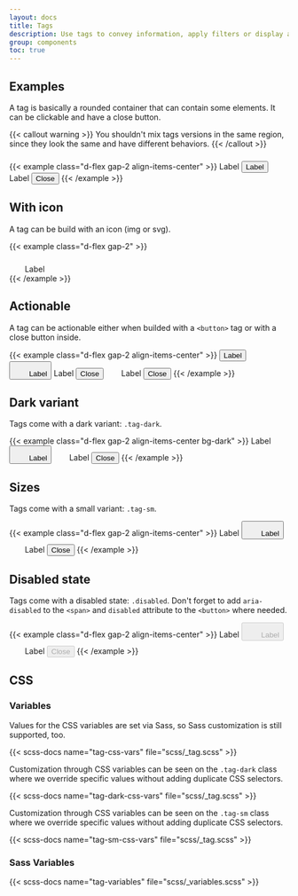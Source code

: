 ```yaml
---
layout: docs
title: Tags
description: Use tags to convey information, apply filters or display a selection of items.
group: components
toc: true
---
```


## Examples

A tag is basically a rounded container that can contain some elements. It can be clickable and have a close button.

{{< callout warning >}}
You shouldn't mix tags versions in the same region, since they look the same and have different behaviors.
{{< /callout >}}

{{< example class="d-flex gap-2 align-items-center" >}}
<span class="tag">Label</span>
<button class="tag">Label</button>
<span class="tag">
  <svg fill="currentColor" aria-hidden="true" focusable="false" width="1.5rem" height="1.5rem">
    <use xlink:href="/docs/{{< param docs_version >}}/assets/img/boosted-sprite.svg#buy"/>
  </svg>
  Label
  <button class="close"><span class="visually-hidden">Close</span></button>
</span>
{{< /example >}}

## With icon

A tag can be build with an icon (img or svg).

{{< example class="d-flex gap-2" >}}
<div class="tag">
  <svg fill="currentColor" aria-hidden="true" focusable="false" width="1.5rem" height="1.5rem">
    <use xlink:href="/docs/{{< param docs_version >}}/assets/img/boosted-sprite.svg#buy"/>
  </svg>
  Label
</div>
{{< /example >}}

## Actionable

A tag can be actionable either when builded with a `<button>` tag or with a close button inside.

{{< example class="d-flex gap-2 align-items-center" >}}
<button class="tag">Label</button>
<button class="tag">
  <svg fill="currentColor" aria-hidden="true" focusable="false" width="1.5rem" height="1.5rem">
    <use xlink:href="/docs/{{< param docs_version >}}/assets/img/boosted-sprite.svg#buy"/>
  </svg>
  Label
</button>
<span class="tag">
  Label
  <button class="close"><span class="visually-hidden">Close</span></button>
</span>
<span class="tag">
  <svg fill="currentColor" aria-hidden="true" focusable="false" width="1.5rem" height="1.5rem">
    <use xlink:href="/docs/{{< param docs_version >}}/assets/img/boosted-sprite.svg#buy"/>
  </svg>
  Label
  <button class="close"><span class="visually-hidden">Close</span></button>
</span>
{{< /example >}}

## Dark variant

Tags come with a dark variant: `.tag-dark`.

{{< example class="d-flex gap-2 align-items-center bg-dark" >}}
<span class="tag tag-dark">Label</span>
<button class="tag tag-dark">
  <svg fill="currentColor" aria-hidden="true" focusable="false" width="1.5rem" height="1.5rem">
    <use xlink:href="/docs/{{< param docs_version >}}/assets/img/boosted-sprite.svg#buy"/>
  </svg>
  Label
</button>
<span class="tag tag-dark">
  <svg fill="currentColor" aria-hidden="true" focusable="false" width="1.5rem" height="1.5rem">
    <use xlink:href="/docs/{{< param docs_version >}}/assets/img/boosted-sprite.svg#buy"/>
  </svg>
  Label
  <button class="close"><span class="visually-hidden">Close</span></button>
</span>
{{< /example >}}

## Sizes

Tags come with a small variant: `.tag-sm`.

{{< example class="d-flex gap-2 align-items-center" >}}
<span class="tag tag-sm">Label</span>
<button class="tag tag-sm">
  <svg fill="currentColor" aria-hidden="true" focusable="false" width="1.5rem" height="1.5rem">
    <use xlink:href="/docs/{{< param docs_version >}}/assets/img/boosted-sprite.svg#buy"/>
  </svg>
  Label
</button>
<span class="tag tag-sm">
  <svg fill="currentColor" aria-hidden="true" focusable="false" width="1.5rem" height="1.5rem">
    <use xlink:href="/docs/{{< param docs_version >}}/assets/img/boosted-sprite.svg#buy"/>
  </svg>
  Label
  <button class="close"><span class="visually-hidden">Close</span></button>
</span>
{{< /example >}}

## Disabled state

Tags come with a disabled state: `.disabled`. Don't forget to add `aria-disabled` to the `<span>` and `disabled` attribute to the `<button>` where needed.

{{< example class="d-flex gap-2 align-items-center" >}}
<span class="tag disabled" aria-disabled="true">Label</span>
<button class="tag" disabled>
  <svg fill="currentColor" aria-hidden="true" focusable="false" width="1.5rem" height="1.5rem">
    <use xlink:href="/docs/{{< param docs_version >}}/assets/img/boosted-sprite.svg#buy"/>
  </svg>
  Label
</button>
<span class="tag disabled" aria-disabled="true">
  <svg fill="currentColor" aria-hidden="true" focusable="false" width="1.5rem" height="1.5rem">
    <use xlink:href="/docs/{{< param docs_version >}}/assets/img/boosted-sprite.svg#buy"/>
  </svg>
  Label
  <button class="close" disabled><span class="visually-hidden">Close</span></button>
</span>
{{< /example >}}

## CSS

### Variables

Values for the CSS variables are set via Sass, so Sass customization is still supported, too.

{{< scss-docs name="tag-css-vars" file="scss/_tag.scss" >}}

Customization through CSS variables can be seen on the `.tag-dark` class where we override specific values without adding duplicate CSS selectors.

{{< scss-docs name="tag-dark-css-vars" file="scss/_tag.scss" >}}

Customization through CSS variables can be seen on the `.tag-sm` class where we override specific values without adding duplicate CSS selectors.

{{< scss-docs name="tag-sm-css-vars" file="scss/_tag.scss" >}}

### Sass Variables

{{< scss-docs name="tag-variables" file="scss/_variables.scss" >}}
